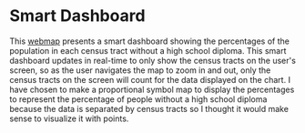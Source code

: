 # Smart Dashboard

This [webmap](https://matruong2.github.io/smart-dashboard) presents a smart dashboard showing the percentages of the population in each census tract without a high school diploma. This smart dashboard updates in real-time to only show the census tracts on the user's screen, so as the user navigates the map to zoom in and out, only the census tracts on the screen will count for the data displayed on the chart. I have chosen to make a proportional symbol map to display the percentages to represent the percentage of people without a high school diploma because the data is separated by census tracts so I thought it would make sense to visualize it with points.
